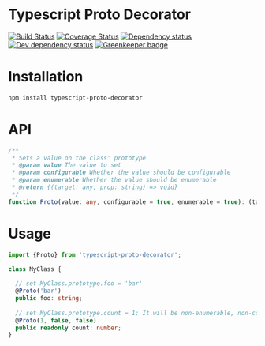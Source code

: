 # Typescript Proto Decorator

[![Build Status](https://travis-ci.org/Alorel/typescript-proto-decorator.png?branch=master)](https://travis-ci.org/Alorel/typescript-proto-decorator)
[![Coverage Status](https://coveralls.io/repos/github/Alorel/typescript-proto-decorator/badge.svg?branch=master)](https://coveralls.io/github/Alorel/typescript-proto-decorator?branch=master)
[![Dependency status](https://david-dm.org/alorel/typescript-proto-decorator.svg)](https://david-dm.org/alorel/typescript-proto-decorator#info=dependencies&view=list)
[![Dev dependency status](https://david-dm.org/alorel/typescript-proto-decorator/dev-status.svg)](https://david-dm.org/alorel/typescript-proto-decorator#info=devDependencies&view=list)
[![Greenkeeper badge](https://badges.greenkeeper.io/Alorel/typescript-proto-decorator.svg)](https://greenkeeper.io/)

# Installation

```sh
npm install typescript-proto-decorator
```

# API

```typescript
/**
 * Sets a value on the class' prototype
 * @param value The value to set
 * @param configurable Whether the value should be configurable
 * @param enumerable Whether the value should be enumerable
 * @return {(target: any, prop: string) => void}
 */
function Proto(value: any, configurable = true, enumerable = true): (target: any, prop: string) => void;
```

# Usage

```typescript
import {Proto} from 'typescript-proto-decorator';

class MyClass {
  
  // set MyClass.prototype.foo = 'bar'
  @Proto('bar')
  public foo: string;
  
  // set MyClass.prototype.count = 1; It will be non-enumerable, non-configurable.
  @Proto(1, false, false)
  public readonly count: number;
}
```
